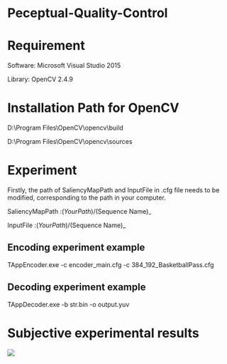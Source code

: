# Peceptual-Quality-Control

# Requirement

Software: Microsoft Visual Studio 2015

Library: OpenCV 2.4.9


# Installation Path for OpenCV

D:\Program Files\OpenCV\opencv\build

D:\Program Files\OpenCV\opencv\sources


# Experiment

Firstly, the path of SaliencyMapPath and InputFile in .cfg file needs to be modified, corresponding to the path in your computer.

SaliencyMapPath     :$(Your Path)/$(Sequence Name)_

InputFile           :$(Your Path)/$(Sequence Name)_



## Encoding experiment example

TAppEncoder.exe -c encoder_main.cfg -c 384_192_BasketballPass.cfg


## Decoding experiment example

TAppDecoder.exe -b str.bin -o output.yuv

# Subjective experimental results
![](https://github.com/simaniu/Peceptual-Quality-Control/tree/main/subjective_result/Television_interview/map.png)
